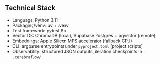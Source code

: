 ## Technical Stack

- Language: Python 3.11
- Packaging/venv: uv + .venv
- Test framework: pytest 8.x
- Vector DB: ChromaDB (local), Supabase Postgres + pgvector (remote)
- Embeddings: Apple Silicon MPS accelerator (fallback CPU)
- CLI: argparse entrypoints under `pyproject.toml` [project.scripts]
- Observability: structured JSON outputs, iteration checkpoints in `.cerebraflow/`

